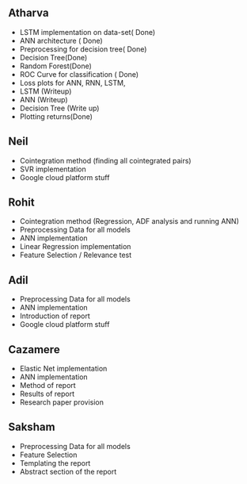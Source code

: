 ## Atharva

- LSTM implementation on data-set( Done)
- ANN architecture ( Done)
- Preprocessing for decision tree( Done)
- Decision Tree(Done)
- Random Forest(Done)
- ROC Curve for classification ( Done)
- Loss plots for ANN, RNN, LSTM, 
- LSTM (Writeup)
- ANN (Writeup)
- Decision Tree (Write up)
- Plotting returns(Done)

## Neil

- Cointegration method (finding all cointegrated pairs)
- SVR implementation
- Google cloud platform stuff

## Rohit
- Cointegration method (Regression, ADF analysis and running ANN)
- Preprocessing Data for all models 
- ANN implementation
- Linear Regression implementation
- Feature Selection / Relevance test 

## Adil
- Preprocessing Data for all models
- ANN implementation
- Introduction of report 
- Google cloud platform stuff

## Cazamere
- Elastic Net implementation
- ANN implementation
- Method of report
- Results of report
- Research paper provision


## Saksham 
- Preprocessing Data for all models
- Feature Selection 
- Templating the report
- Abstract section of the report
